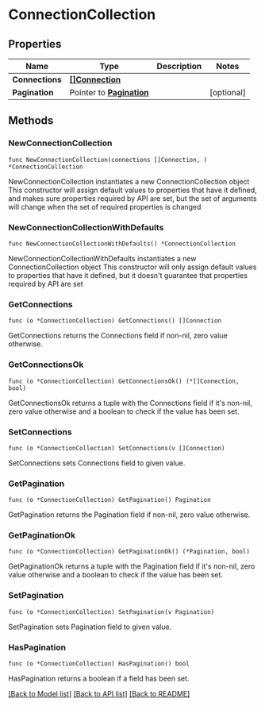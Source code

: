 # ConnectionCollection

## Properties

Name | Type | Description | Notes
------------ | ------------- | ------------- | -------------
**Connections** | [**[]Connection**](Connection.md) |  | 
**Pagination** | Pointer to [**Pagination**](Pagination.md) |  | [optional] 

## Methods

### NewConnectionCollection

`func NewConnectionCollection(connections []Connection, ) *ConnectionCollection`

NewConnectionCollection instantiates a new ConnectionCollection object
This constructor will assign default values to properties that have it defined,
and makes sure properties required by API are set, but the set of arguments
will change when the set of required properties is changed

### NewConnectionCollectionWithDefaults

`func NewConnectionCollectionWithDefaults() *ConnectionCollection`

NewConnectionCollectionWithDefaults instantiates a new ConnectionCollection object
This constructor will only assign default values to properties that have it defined,
but it doesn't guarantee that properties required by API are set

### GetConnections

`func (o *ConnectionCollection) GetConnections() []Connection`

GetConnections returns the Connections field if non-nil, zero value otherwise.

### GetConnectionsOk

`func (o *ConnectionCollection) GetConnectionsOk() (*[]Connection, bool)`

GetConnectionsOk returns a tuple with the Connections field if it's non-nil, zero value otherwise
and a boolean to check if the value has been set.

### SetConnections

`func (o *ConnectionCollection) SetConnections(v []Connection)`

SetConnections sets Connections field to given value.


### GetPagination

`func (o *ConnectionCollection) GetPagination() Pagination`

GetPagination returns the Pagination field if non-nil, zero value otherwise.

### GetPaginationOk

`func (o *ConnectionCollection) GetPaginationOk() (*Pagination, bool)`

GetPaginationOk returns a tuple with the Pagination field if it's non-nil, zero value otherwise
and a boolean to check if the value has been set.

### SetPagination

`func (o *ConnectionCollection) SetPagination(v Pagination)`

SetPagination sets Pagination field to given value.

### HasPagination

`func (o *ConnectionCollection) HasPagination() bool`

HasPagination returns a boolean if a field has been set.


[[Back to Model list]](../README.md#documentation-for-models) [[Back to API list]](../README.md#documentation-for-api-endpoints) [[Back to README]](../README.md)


